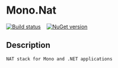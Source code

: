 Mono.Nat
========

[![Build status](https://ci.appveyor.com/api/projects/status?id=ji0fbdgaxpa7bvc0)](https://ci.appveyor.com/project/mono-nat)&nbsp;&nbsp;&nbsp;&nbsp;[![NuGet version](https://badge.fury.io/nu/Mono.Nat.png)](http://badge.fury.io/nu/Mono.Nat)


Description
-----------
    NAT stack for Mono and .NET applications
